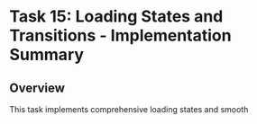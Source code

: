 # Task 15: Loading States and Transitions - Implementation Summary

## Overview
This task implements comprehensive loading states and smooth 